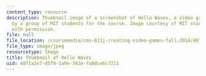 ```yaml
---
content_type: resource
description: Thumbnail image of a screenshot of Hello Waves, a video game created
  by a group of MIT students for the course. Image courtesy of MIT students. Used
  with permission.
file: null
file_location: /coursemedia/cms-611j-creating-video-games-fall-2014/4071a2e7d5f91a9e342efa8dce6c7211_cms-611kf14-th.jpg
file_type: image/jpeg
resourcetype: Image
title: Thumbnail of Hello Waves
uid: 4071a2e7-d5f9-1a9e-342e-fa8dce6c7211
---
```

